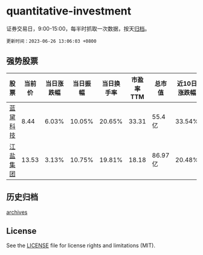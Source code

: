 # quantitative-investment

证券交易日，9:00-15:00，每半时抓取一次数据，按天[归档](archives)。

`更新时间：2023-06-26 13:06:03 +0800`

## 强势股票

|股票|当前价|当日涨跌幅|当日振幅|当日换手率|市盈率TTM|总市值|近10日涨跌幅|
|----|----|----|----|----|----|----|----|
|[蓝黛科技](https://xueqiu.com/S/SZ002765)|8.44|6.03%|10.05%|20.65%|33.31|55.4亿|33.54%|
|[江盐集团](https://xueqiu.com/S/SH601065)|13.53|3.13%|10.75%|19.81%|18.18|86.97亿|20.48%|

## 历史归档

[archives](archives)

## License

See the [LICENSE](LICENSE) file for license rights and limitations (MIT).